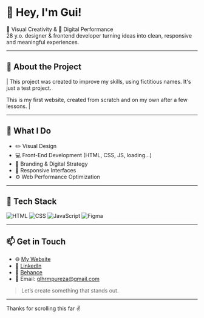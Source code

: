 # 👋 Hey, I'm Gui!

🎨 Visual Creativity & 🚀 Digital Performance  
28 y.o. designer & frontend developer turning ideas into clean, responsive and meaningful experiences.

---

## 🧠 About the Project
| This project was created to improve my skills, using fictitious names. It's just a test project.

This is my first website, created from scratch and on my own after a few lessons. |

---

## 🚧 What I Do

- ✏️ Visual Design  
- 💻 Front-End Development (HTML, CSS, JS, loading...)  
- 🎯 Branding & Digital Strategy  
- 📱 Responsive Interfaces  
- ⚙️ Web Performance Optimization  
---

## 🚀 Tech Stack

![HTML](https://img.shields.io/badge/HTML5-E44D26?style=flat&logo=html5&logoColor=white)
![CSS](https://img.shields.io/badge/CSS3-1572B6?style=flat&logo=css3&logoColor=white)
![JavaScript](https://img.shields.io/badge/JavaScript-F7DF1E?style=flat&logo=javascript&logoColor=black)
![Figma](https://img.shields.io/badge/Figma-F24E1E?style=flat&logo=figma&logoColor=white)

---

## 📫 Get in Touch

- 🌐 [My Website](https://purezag.vercel.app/)  
- 💼 [LinkedIn](www.linkedin.com/in/purezag)  
- 🎨 [Behance](https://www.behance.net/purezag)  
- 📩 Email: glhrmpureza@gmail.com

> Let’s create something that stands out.

---

Thanks for scrolling this far ✌️
